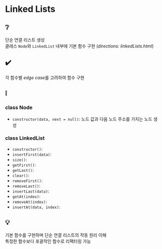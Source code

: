 # Linked Lists

## ❔
단순 연결 리스트 생성  
클래스 `Node`와 `LinkedList` 내부에 기본 함수 구현 (*directions: linkedLists.html*)

## ✔️
각 함수별 *edge case*를 고려하여 함수 구현

## ❕
### class Node
- `constructor(data, next = null)`: 노드 값과 다음 노드 주소를 가지는 노드 생성

### class LinkedList
- `constructor()`:
- `insertFirst(data)`:
- `size()`:
- `getFirst()`:
- `getLast()`:
- `clear()`:
- `removeFirst()`:
- `removeLast()`:
- `insertLast(data)`:
- `getAt(index)`:
- `removeAt(index)`:
- `insertAt(data, index)`:

## 💡
기본 함수를 구현하며 단순 연결 리스트의 작동 원리 이해  
특정한 함수보다 포괄적인 함수로 리팩터링 가능

